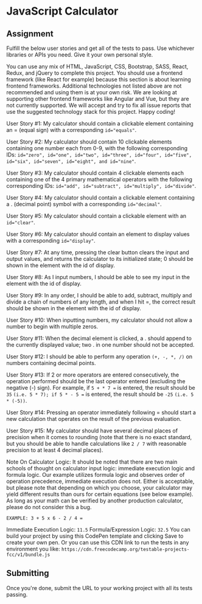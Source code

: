 # JavaScript Calculator

## Assignment

Fulfill the below user stories and get all of the tests to pass. Use whichever libraries or APIs you need. Give it your own personal style.

You can use any mix of HTML, JavaScript, CSS, Bootstrap, SASS, React, Redux, and jQuery to complete this project. You should use a frontend framework (like React for example) because this section is about learning frontend frameworks. Additional technologies not listed above are not recommended and using them is at your own risk. We are looking at supporting other frontend frameworks like Angular and Vue, but they are not currently supported. We will accept and try to fix all issue reports that use the suggested technology stack for this project. Happy coding!

User Story #1: My calculator should contain a clickable element containing an = (equal sign) with a corresponding `id="equals"`.

User Story #2: My calculator should contain 10 clickable elements containing one number each from 0-9, with the following corresponding IDs: `id="zero", id="one", id="two", id="three", id="four", id="five", id="six", id="seven", id="eight", and id="nine"`.

User Story #3: My calculator should contain 4 clickable elements each containing one of the 4 primary mathematical operators with the following corresponding IDs: `id="add", id="subtract", id="multiply", id="divide"`.

User Story #4: My calculator should contain a clickable element containing a . (decimal point) symbol with a corresponding `id="decimal"`.

User Story #5: My calculator should contain a clickable element with an `id="clear"`.

User Story #6: My calculator should contain an element to display values with a corresponding `id="display"`.

User Story #7: At any time, pressing the clear button clears the input and output values, and returns the calculator to its initialized state; 0 should be shown in the element with the id of display.

User Story #8: As I input numbers, I should be able to see my input in the element with the id of display.

User Story #9: In any order, I should be able to add, subtract, multiply and divide a chain of numbers of any length, and when I hit =, the correct result should be shown in the element with the id of display.

User Story #10: When inputting numbers, my calculator should not allow a number to begin with multiple zeros.

User Story #11: When the decimal element is clicked, a . should append to the currently displayed value; two . in one number should not be accepted.

User Story #12: I should be able to perform any operation `(+, -, *, /)` on numbers containing decimal points.

User Story #13: If 2 or more operators are entered consecutively, the operation performed should be the last operator entered (excluding the negative (-) sign). For example, if `5 + * 7 =` is entered, the result should be `35` `(i.e. 5 * 7); if 5 * - 5 =` is entered, the result should be `-25` `(i.e. 5 * (-5))`.

User Story #14: Pressing an operator immediately following = should start a new calculation that operates on the result of the previous evaluation.

User Story #15: My calculator should have several decimal places of precision when it comes to rounding (note that there is no exact standard, but you should be able to handle calculations like `2 / 7` with reasonable precision to at least 4 decimal places).

Note On Calculator Logic: It should be noted that there are two main schools of thought on calculator input logic: immediate execution logic and formula logic. Our example utilizes formula logic and observes order of operation precedence, immediate execution does not. Either is acceptable, but please note that depending on which you choose, your calculator may yield different results than ours for certain equations (see below example). As long as your math can be verified by another production calculator, please do not consider this a bug.

`
EXAMPLE: 3 + 5 x 6 - 2 / 4 =
`

Immediate Execution Logic: `11.5`
Formula/Expression Logic: `32.5`
You can build your project by using this CodePen template and clicking Save to create your own pen. Or you can use this CDN link to run the tests in any environment you like: `https://cdn.freecodecamp.org/testable-projects-fcc/v1/bundle.js`

## Submitting

Once you're done, submit the URL to your working project with all its tests passing.
